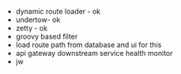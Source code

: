 - dynamic route loader - ok
- undertow- ok
- zetty - ok
- groovy based filter
- load route path from database and ui for this
- api gateway downstream service health monitor
- jw